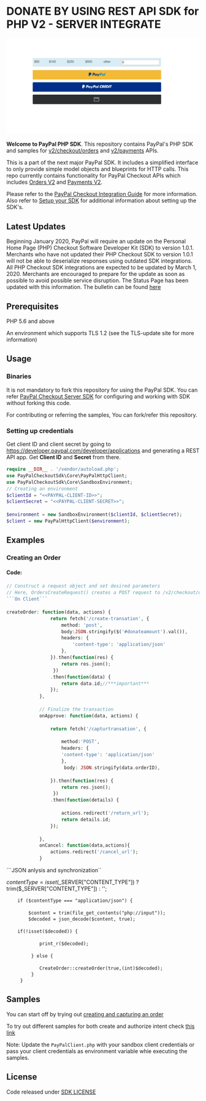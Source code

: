 # DONATE  BY USING REST API SDK for PHP V2 - SERVER INTEGRATE

![Home Image](homepage.jpg)

__Welcome to PayPal PHP SDK__. This repository contains PayPal's PHP SDK and samples for [v2/checkout/orders](https://developer.paypal.com/docs/api/orders/v2/) and [v2/payments](https://developer.paypal.com/docs/api/payments/v2/) APIs.

This is a part of the next major PayPal SDK. It includes a simplified interface to only provide simple model objects and blueprints for HTTP calls. This repo currently contains functionality for PayPal Checkout APIs which includes [Orders V2](https://developer.paypal.com/docs/api/orders/v2/) and [Payments V2](https://developer.paypal.com/docs/api/payments/v2/).

Please refer to the [PayPal Checkout Integration Guide](https://developer.paypal.com/docs/checkout/) for more information. Also refer to [Setup your SDK](https://developer.paypal.com/docs/checkout/reference/server-integration/setup-sdk/) for additional information about setting up the SDK's. 
## Latest Updates
Beginning January 2020, PayPal will require an update on the Personal Home Page (PHP) Checkout Software Developer Kit (SDK) to version 1.0.1. Merchants who have not updated their PHP Checkout SDK to version 1.0.1 will not be able to deserialize responses using outdated SDK integrations.
All PHP Checkout SDK integrations are expected to be updated by March 1, 2020. Merchants are encouraged to prepare for the update as soon as possible to avoid possible service disruption.
The Status Page has been updated with this information. The bulletin can be found [here](https://www.paypal-status.com/history/eventdetails/11015)

## Prerequisites

PHP 5.6 and above

An environment which supports TLS 1.2 (see the TLS-update site for more information)

## Usage

### Binaries

It is not mandatory to fork this repository for using the PayPal SDK. You can refer [PayPal Checkout Server SDK](https://developer.paypal.com/docs/checkout/reference/server-integration) for configuring and working with SDK without forking this code.

For contributing or referring the samples, You can fork/refer this repository. 

### Setting up credentials
Get client ID and client secret by going to https://developer.paypal.com/developer/applications and generating a REST API app. Get <b>Client ID</b> and <b>Secret</b> from there.

```php
require __DIR__ . '/vendor/autoload.php';
use PayPalCheckoutSdk\Core\PayPalHttpClient;
use PayPalCheckoutSdk\Core\SandboxEnvironment;
// Creating an environment
$clientId = "<<PAYPAL-CLIENT-ID>>";
$clientSecret = "<<PAYPAL-CLIENT-SECRET>>";

$environment = new SandboxEnvironment($clientId, $clientSecret);
$client = new PayPalHttpClient($environment);
```

## Examples
### Creating an Order
#### Code:
```php
// Construct a request object and set desired parameters
// Here, OrdersCreateRequest() creates a POST request to /v2/checkout/orders
```On Client```

createOrder: function(data, actions) {
                return fetch('/create-transation', {
                    method: 'post',
                    body:JSON.stringify($('#donateamount').val()),
                    headers: {
                        'content-type': 'application/json'
                    },
                }).then(function(res) {
                    return res.json();
                 })
                .then(function(data) {
                    return data.id;//***important***
                });
            },

            // Finalize the transaction
            onApprove: function(data, actions) {

                return fetch('/capturtransation', {

                    method:'POST',
                    headers: {
                    'content-type': 'application/json'
                    },
                     body: JSON.stringify(data.orderID),

                }).then(function(res) {
                    return res.json();
                 })
                .then(function(details) {
                    
                    actions.redirect('/return_url');
                    return details.id;
                });             
              
            },
            onCancel: function(data,actions){
                actions.redirect('/cancel_url');
            }
```
```JSON anlysis and synchronization``

$contentType = isset($_SERVER["CONTENT_TYPE"]) ?
        trim($_SERVER["CONTENT_TYPE"]) : '';

        if ($contentType === "application/json") {

            $content = trim(file_get_contents("php://input"));            
            $decoded = json_decode($content, true);

        if(!isset($decoded)) {

                print_r($decoded);

             } else {                
               
                CreateOrder::createOrder(true,(int)$decoded);
             }
         }

## Samples

You can start off by trying out [creating and capturing an order](/samples/CaptureIntentExamples/RunAll.php)

To try out different samples for both create and authorize intent check [this link](/samples)

Note: Update the `PayPalClient.php` with your sandbox client credentials or pass your client credentials as environment variable whie executing the samples.


## License
Code released under [SDK LICENSE](LICENSE)  
